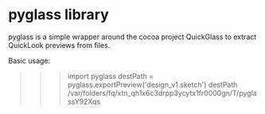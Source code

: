 # pyglass library

pyglass is a simple wrapper around the cocoa project QuickGlass to extract
QuickLook previews from files.

Basic usage:

   >>> import pyglass
   >>> destPath = pyglass.exportPreview('design_v1.sketch')
   >>> destPath
   /var/folders/fq/xtn_qh1x6c3drpp3ycytx1fr0000gn/T/pyglassY92Xqs
